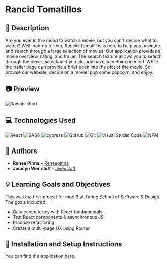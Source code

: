 # Rancid Tomatillos
## 📝 Description
Are you ever in the mood to watch a movie, but you can't decide what to watch? Well look no further, Rancid Tomatillos is here to help you navigate and search through a large selection of movies. Our application provides a movie overview, rating, and trailer. The search feature allows you to search through the movie selection if you already have something in mind. While the trailer page can provide a brief peek into the plot of the movie. So browse our website, decide on a movie, pop some popcorn, and enjoy.  


## 📷 Preview

![Rancid-short](https://github.com/Jwensloff/rancid-tomatillos/assets/130389530/5b6e1fcb-ae7d-476b-9684-b98a4e888fa3)


## 💻 Technologies Used
![React](	https://img.shields.io/badge/React-20232A?style=for-the-badge&logo=react&logoColor=61DAFB)
![SASS](https://img.shields.io/badge/Sass-CC6699?style=for-the-badge&logo=sass&logoColor=white)
![cypress](https://img.shields.io/badge/-cypress-%23E5E5E5?style=for-the-badge&logo=cypress&logoColor=058a5e)
![GitHub](https://img.shields.io/badge/github-%23121011.svg?style=for-the-badge&logo=github&logoColor=white)
![Git](https://img.shields.io/badge/git-%23F05033.svg?style=for-the-badge&logo=git&logoColor=white)
![Visual Studio Code](https://img.shields.io/badge/Visual%20Studio%20Code-0078d7.svg?style=for-the-badge&logo=visual-studio-code&logoColor=white)
![NPM](https://img.shields.io/badge/NPM-%23CB3837.svg?style=for-the-badge&logo=npm&logoColor=white)

## 🧠  Authors
* **Renee Pinna** - [Reneepinna](https://github.com/reneepinna)
* **Jocelyn Wensloff** - [Jwensloff](https://github.com/Jwensloff)

## 💡 Learning Goals and Objectives

This was the first project for mod 3 at Turing School of Software & Design. The goals included: 

- Gain competency with React fundamentals
- Test React components & asynchronous JS
- Practice refactoring
- Create a multi-page UX using Router



## 🔧 Installation and Setup Instructions

You can find the application [here](https://jwensloff.github.io/rancid-tomatillos/).

